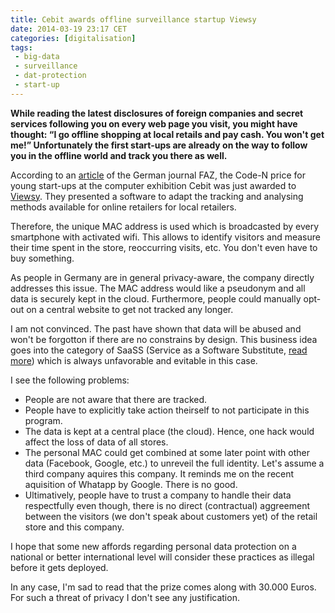```yaml
---
title: Cebit awards offline surveillance startup Viewsy
date: 2014-03-19 23:17 CET
categories: [digitalisation]
tags:
 - big-data
 - surveillance
 - dat-protection
 - start-up
---
```


**While reading the latest disclosures of foreign companies and secret services following you on every web page you visit, you might have thought: “I go offline shopping at local retails and pay cash. You won't get me!” Unfortunately the first start-ups are already on the way to follow you in the offline world and track you there as well.**

According to an [article][faz] of the German journal FAZ, the Code-N price for young start-ups at the computer exhibition Cebit was just awarded to [Viewsy]. They presented a software to adapt the tracking and analysing methods available for online retailers for local retailers.

Therefore, the unique MAC address is used which is broadcasted by every smartphone with activated wifi. This allows to identify visitors and measure their time spent in the store, reoccurring visits, etc. You don't even have to buy something.

<!--more-->

As people in Germany are in general privacy-aware, the company directly addresses this issue. The MAC address would like a pseudonym and all data is securely kept in the cloud. Furthermore, people could manually opt-out on a central website to get not tracked any longer.

I am not convinced. The past have shown that data will be abused and won't be forgotton if there are no constrains by design. This business idea goes into the category of SaaSS (Service as a Software Substitute, [read more][saass]) which is always unfavorable and evitable in this case.

I see the following problems:

* People are not aware that there are tracked.
* People have to explicitly take action theirself to not participate in this program.
* The data is kept at a central place (the cloud). Hence, one hack would affect
  the loss of data of all stores.
* The personal MAC could get combined at some later point with other data (Facebook, Google, etc.)
  to unreveil the full identity. Let's assume a third company aquires this company.
  It reminds me on the recent aquisition of Whatapp by Google. There is no good.
* Ultimatively, people have to trust a company to handle their data respectfully
  even though, there is no direct (contractual) aggreement between the visitors
  (we don't speak about customers yet) of the retail store and this company.

I hope that some new affords regarding personal data protection on a national or better international level will consider these practices as illegal before it gets deployed.

In any case, I'm sad to read that the prize comes along with 30.000 Euros. For such a threat of privacy I don't see any justification.

[faz]: http://www.faz.net/aktuell/technik-motor/cebit/cebit-die-nach-den-daten-jagen-12844158.html
[Viewsy]: https://www.viewsy.com/
[saass]: https://www.gnu.org/philosophy/who-does-that-server-really-serve.html
